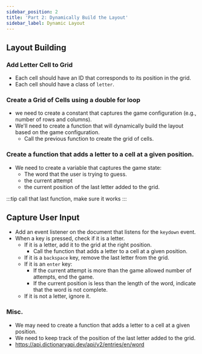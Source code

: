 ```yaml
---
sidebar_position: 2
title: 'Part 2: Dynamically Build the Layout'
sidebar_label: Dynamic Layout
---
```


## Layout Building

### Add Letter Cell to Grid
- Each cell should have an ID that corresponds to its position in the grid.
- Each cell should have a class of `letter`.

### Create a Grid of Cells using a double for loop
- we need to create a constant that captures the game configuration (e.g., number of rows and columns).
- We'll need to create a function that will dynamically build the layout based on the game configuration.
  - Call the previous function to create the grid of cells.

### Create a function that adds a letter to a cell at a given position.
- We need to create a variable that captures the game state:
  - The word that the user is trying to guess.
  - the current attempt
  - the current position of the last letter added to the grid.

:::tip
  call that last function, make sure it works
:::

## Capture User Input
- Add an event listener on the document that listens for the `keydown` event.
- When a key is pressed, check if it is a letter.
  - If it is a letter, add it to the grid at the right position.
    - Call the function that adds a letter to a cell at a given position.
  - If it is a `backspace` key, remove the last letter from the grid.
  - If it is an `enter` key:
    - If the current attempt is more than the game allowed number of attempts, end the game.
    - If the current position is less than the length of the word, indicate that the word is not complete.
  - If it is not a letter, ignore it.

### Misc.
- We may need to create a function that adds a letter to a cell at a given position.
- We need to keep track of the position of the last letter added to the grid.
- https://api.dictionaryapi.dev/api/v2/entries/en/word

